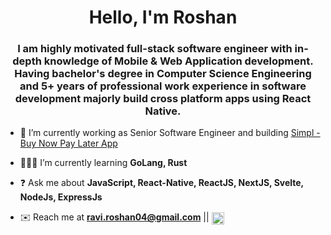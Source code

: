 <h1 align="center">Hello, I'm Roshan</h1>
<h3 align="center">I am highly motivated full-stack software engineer with in-depth knowledge of Mobile & Web Application development. Having bachelor's degree in Computer Science Engineering and 5+ years of professional work experience in software development majorly build cross platform apps using React Native.</h3>

- 💼 I’m currently working as Senior Software Engineer and building [Simpl - Buy Now Pay Later App](https://apps.apple.com/in/app/simpl-pay-later/id1053447662)

- 👨🏻‍💻 I’m currently learning **GoLang, Rust**

- ❓ Ask me about **JavaScript, React-Native, ReactJS, NextJS, Svelte, NodeJs, ExpressJs**

- ✉️ Reach me at **ravi.roshan04@gmail.com**   ||   <a href="https://linkedin.com/in/roshansingh21" target="blank"><img align="center" src="https://raw.githubusercontent.com/rahuldkjain/github-profile-readme-generator/master/src/images/icons/Social/linked-in-alt.svg" alt="roshansingh21" height="20" width="20" /></a>
